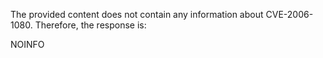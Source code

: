 The provided content does not contain any information about CVE-2006-1080. Therefore, the response is:

NOINFO